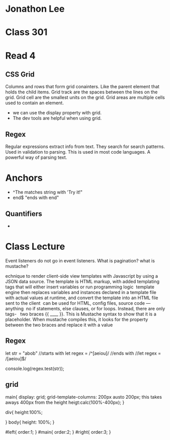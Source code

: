 # Jonathon Lee 
# Class 301
# Read 4



## CSS Grid

Columns and rows that form grid conainters. Like the parent element that holds the child items.
Grid track are the spaces between the lines on the grid. Grid cell are the smallest units on the grid. Grid areas are multiple cells used to contain an element.  
- we can use the display property with grid.
- The dev tools are helpful when using grid.








## Regex 
Regular expressions extract info from text. They search for search patterns. Used in validation to parsing. This is used in most code languages. A powerful way of parsing text.

 # Anchors 
- ^The matches string with 'Try it!"
- end$ "ends with end"

## Quantifiers
- 


# Class Lecture
Event listeners do not go in event listeners.
What is pagination?
what is mustache?

echnique to render client-side view templates with Javascript by using a JSON data source. The template is HTML markup, with added templating tags that will either insert variables or run programming logic  template engine then replaces variables and instances declared in a template file with actual values at runtime, and convert the template into an HTML file sent to the client  can be used for HTML, config files, source code — anything  no if statements, else clauses, or for loops. Instead, there are only tags-   two braces  {{ ____ }}. This is Mustache syntax to show that it is a placeholder. When mustache compiles this, it looks for the property between the two braces and replace it with a value 

## Regex


let str = "abob"
//starts with
let regex = /^[aeiou]/
//ends with
//let regex = /[aeiou]$/

console.log(regex.test(str));


## grid
main{
display: grid;
grid-template-columns: 200px austo 200px;
this takes aways 400px from the height
heigt:calc(100%-400px);
}

div{
    height:100%;

}
body{
   height: 100%;
}

#left{
    order:1;
}
#main{
    order:2;
}
#right{
    order:3;
}
